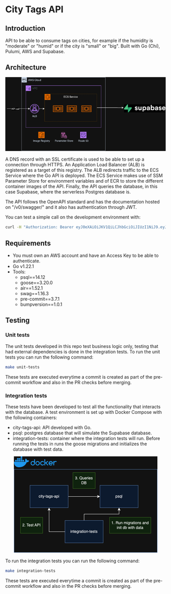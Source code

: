 # City Tags API


## Introduction

API to be able to consume tags on cities, for example if the humidity is "moderate" or "humid" or if the city is "small" or "big". Built with Go (Chi), Pulumi, AWS and Supabase.

## Architecture

<div style="text-align: center;">
  <img src="imgs/city-tags-api.png" alt="Architecture diagram">
</div>

A DNS record with an SSL certificate is used to be able to set up a connection through HTTPS. An Application Load Balancer (ALB) is registered as a target of this registry. The ALB redirects traffic to the ECS Service where the Go API is deployed. The ECS Service makes use of SSM Parameter Store for environment variables and of ECR to store the different container images of the API. Finally, the API queries the database, in this case Supabase, where the serverless Postgres database is.

The API follows the OpenAPI standard and has the documentation hosted on "/v0/swagger/" and it also has authentication through JWT.

You can test a simple call on the development environment with:

```bash
curl -H "Authorization: Bearer eyJ0eXAiOiJKV1QiLCJhbGciOiJIUzI1NiJ9.eyJpc3MiOiJjaXR5LXRhZ3MtYXBpLmRldi5zaXR5ZXguY29tIiwiaWF0IjoxNzIwNzA3NjMxLCJleHAiOjcyNzQ2NzI0MzEsImF1ZCI6IiIsInN1YiI6ImFub255bW91c191c2VyIn0.Mu37OetnJFUvEf-kRtnMl6Yv4wvvAm2qpAcNrbr8UGY" https://city-tags-api.com/v0/cities?limit=5
```

## Requirements

- You must own an AWS account and have an Access Key to be able to authenticate.
- Go v1.22.1
- Tools:
    - psql==14.12
    - goose==3.20.0
    - air==1.52.1
    - swag==1.16.3
    - pre-commit==3.7.1
    - bumpversion==1.0.1

## Testing

### Unit tests

The unit tests developed in this repo test business logic only, testing that had external dependencies is done in the integration tests. To run the unit tests you can run the following command:

```bash
make unit-tests
```

These tests are executed everytime a commit is created as part of the pre-commit workflow and also in the PR checks before merging.

### Integration tests

These tests have been developed to test all the functionality that interacts with the database. A test environment is set up with Docker Compose with the following containers:

- city-tags-api: API developed with Go.
- psql: postgres database that will simulate the Supabase database.
- integration-tests: container where the integration tests will run. Before running the tests in runs the goose migrations and initializes the database with test data.

<div style="text-align: center;">
  <img src="imgs/city-tags-api-testing.png" alt="Architecture diagram">
</div>

To run the integration tests you can run the following command:

```bash
make integration-tests
```

These tests are executed everytime a commit is created as part of the pre-commit workflow and also in the PR checks before merging.
